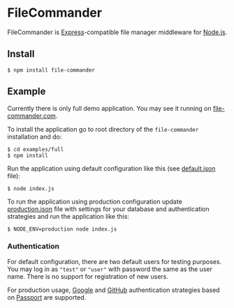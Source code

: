 FileCommander
==============

FileCommander is [Express](http://expressjs.com/)-compatible file manager middleware for [Node.js](http://nodejs.org/).

Install
-------
    $ npm install file-commander

Example
-------
Currently there is only full demo application. You may see it running on [file-commander.com](http://file-commander.com).

To install the application go to root directory of the `file-commander` installation and do:

    $ cd examples/full
    $ npm install

Run the application using default configuration like this (see [default.json](https://github.com/okramolis/file-commander/blob/master/examples/full/config/default.json) file):

    $ node index.js

To run the application using production configuration update [production.json](https://github.com/okramolis/file-commander/blob/master/examples/full/config/production.json) file with settings for your database and authentication strategies and run the application like this:

    $ NODE_ENV=production node index.js

### Authentication
For default configuration, there are two default users for testing purposes. You may log in as `"test"` or `"user"` with password the same as the user name. There is no support for registration of new users.

For production usage, [Google](https://github.com/jaredhanson/passport-google-oauth) and [GitHub](https://github.com/jaredhanson/passport-github) authentication strategies based on [Passport](https://github.com/jaredhanson/passport) are supported.
